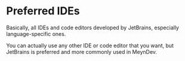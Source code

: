 # Preferred IDEs
Basically, all IDEs and code editors developed by JetBrains, especially language-specific ones.

You can actually use any other IDE or code editor that you want, but JetBrains is preferred and more commonly used in MeynDev.